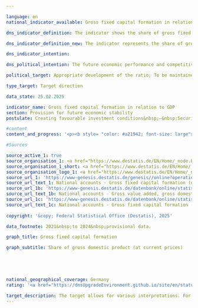 ```yaml
---

language: en        
national_indicator_available: Gross fixed capital formation in relation to GDP        

dns_indicator_definition: The indicator shows the share of gross fixed capital formation relative to nominal gross domestic product (which means at current prices). This share is also referred to as the investment ratio. The level of gross fixed capital formation includes additions (that is, acquisitions less disposals without taking into account consumption of fixed capital) of fixed assets by resident economic units. Fixed assets are produced assets that are designed for repeated or continuous use in production processes for longer than a year. These include buildings and structures (dwellings, other buildings and structures), equipment (machinery, vehicles, tools including weapons systems) and other assets (intellectual property such as investments in research and development, computer software and databases, entertainment, literary or artistic originals, mineral exploration and evaluation as well as animal resources and tree, crop and plant resources). Also included are improvements on existing stocks of fixed assets that lead to a significant increase in the value of an asset and/or prolong its useful life.        

dns_indicator_definition_new: The indicator represents the share of gross fixed capital formation in nominal gross domestic product (<abbr title="Gross domestic product" tabindex="0">GDP</abbr>), <abbr title="that is to say (id est)" tabindex="0">i.e.</abbr> in current prices (in per cent). This share is also referred to as the investment ratio. Gross fixed capital formation comprises the acquisition (<abbr title="that is to say (id est)" tabindex="0">i.e.</abbr> acquisitions less disposals, excluding depreciation) of fixed assets by resident economic units. Fixed assets are produced assets that are intended to be used repeatedly or continuously in the production process for more than one year. These include buildings (residential, non-residential), equipment (machinery, vehicles, equipment including military weapon systems) and other assets (livestock and crops as well as intellectual property such as investments in research and development, software and databases, copyrights and exploratory drilling). Significant improvements to existing fixed assets are also included.        

dns_indicator_intention:         

dns_political_intention: The future economic performance and competitiveness of an economy depend crucially on the investments made by companies and the state.        

political_target: Appropriate development of the ratio; To be maintained until 2030        

type_target: Target direction        

data_state: 25.02.2025        

indicator_name: Gross fixed capital formation in relation to GDP        
section: Provision for future economic stability        
postulate: Creating favourable investment conditions&nbsp;–&nbsp;Securing long-term prosperity        

#content         
content_and_progress: '<p><b style= "color: #a21942; font-size: large">8.3&nbsp;Gross fixed capital formation in relation to GDP</b><br><br>The investment ratio is considered a key economic indicator for future economic development. It represents the ratio of gross fixed capital formation to gross domestic product (<abbr title="Gross domestic product" tabindex="0">GDP</abbr>).<br><br>Gross fixed capital formation comprises the value of assets acquired or constructed by domestic economic units for use in the production process for more than one year. It consists of equipment (machinery and equipment, including military weapons systems), buildings (residential and non-residential), and other assets (largely consisting of research and development, software, and databases). Impairment of equipment and assets is not taken into account.<br><br>The investment ratio is calculated by the Federal Statistical Office within the framework of national accounts (SNA) according to internationally harmonized standards&nbsp;–&nbsp;in particular on the basis of the European System of National and Regional Accounts (<abbr title="European System of National and Regional Accounts" tabindex="0">ESA</abbr>).<br><br>At the beginning of the 1990s, the investment ratio was just under 25%, but within about ten years it fell to its current low of 18.8&nbsp;%. Since 2009, the investment ratio has grown moderately and relatively steadily until 2022. Between 2022&nbsp;and 2024, the ratio declined comparatively significantly and, according to preliminary data, was most recently at 20.9&nbsp;%. Gross fixed capital formation totaled 898&nbsp;billion euros in 2024, of which 126&nbsp;billion euros was attributable to the government sector and 772&nbsp;billion euros to the non-government sector.<br><br>While construction investments have consistently accounted for around 50&nbsp;% of investments since 1991, the shares of equipment and other investments have changed significantly: While 40&nbsp;% of investments were made in capital goods in 1991, this share fell to 29&nbsp;% by 2024. During the same period, the share of investments in research and development as well as in software and databases rose from 11&nbsp;% to 19&nbsp;%.<br><br>In addition to the breakdown by product groups, gross fixed capital formation can also be broken down by the economic sectors in which the investments were made. The smallest share in 2023&nbsp;was recorded in agriculture, forestry, and fishing, at 1.4&nbsp;%. Manufacturing accounted for approximately 22&nbsp;% of investments (1991: over 28&nbsp;%). The remaining 76% was invested in the services sector (1991: 70&nbsp;%). Within the services sector, real estate and housing was the most strongly represented, accounting for 33&nbsp;% of the total.<br><br>Despite rising nominal investment, Germany remains weak in terms of investment by international standards. Since 1996, the investment rate has consistently been below the average of the Organisation for Economic Co-operation and Development (<abbr title="Organisation for Economic Co-operation and Development" tabindex="0">OECD</abbr>), which was 22.4&nbsp;% in 2023.</p>'                

#Sources        

source_active_1: true
source_organisation_1: <a href="https://www.destatis.de/EN/Home/_node.html" target="_blank">Federal Statistical Office</a>
source_organisation_1_short: <a href="https://www.destatis.de/EN/Home/_node.html" target="_blank">Federal Statistical Office</a>
source_organisation_logo_1: <a href="https://www.destatis.de/EN/Home/_node.html" target="_blank"><img src="https://dnsTestEnvironment.github.io/dns-indicators/public/OrgImgEn/destatis.png" alt="Federal Statistical Office" title=" Click here to visit the homepage of the organizationFederal Statistical Office" style="height:60px; width:148px; border:transparent"/></a>
source_url_1: 'https://www-genesis.destatis.de/genesis//online?operation=table&code=81000-0023&bypass=true&levelindex=0&levelid=1660823284613&language=en'
source_url_text_1: National accounts - Gross fixed capital formation (nominal/price-adjusted)&nbsp;–&nbsp;GENESIS online 81000-0023
source_url_1b: 'https://www-genesis.destatis.de/datenbank/online/statistic/81000/table/81000-0001'
source_url_text_1b: National accounts - Gross value added, gross domestic product (nominal/price-adjusted)&nbsp;–&nbsp;GENESIS online 81000-0001
source_url_1c: 'https://www-genesis.destatis.de/datenbank/online/statistic/81000/table/81000-0129'
source_url_text_1c: National accounts - Gross fixed capital formation (nominal/price-adjusted)&nbsp;–&nbsp;GENESIS online 81000-0129
        
copyright: '&copy; Federal Statistical Office (Destatis), 2025'        

data_footnote: 2021&nbsp;to 2024&nbsp;provisional data.        

graph_title: Gross fixed capital formation        

graph_subtitle: Share of gross domestic product (at current prices)        

        

                

national_geographical_coverage: Germany        
rating: '<a href="https://dnsUpgradeEnvironment.github.io/site/en/status"><img src="https://sdg-indikatoren.de/public/Wettersymbole/Blitz.png" title="In 2024 neither the average value nor the last change pointed in the right direction." alt="Weathersymbol: Thuder strom"/></a>'        

target_description: The target allows for various interpretations. For the assessment of the indicator carried out here, it is assumed that the ratio of gross fixed capital formation to gross domestic product should increase.<br><br><br>Based on the formulation of the target, it is not relevant for the assessment of the indicator whether the increase is achieved by an increase in the numerator or a reduction in the denominator. The values of indicator 8.3&nbsp;fell both in 2024&nbsp;and on average between 2019&nbsp;and 2024, <abbr title="that is to say (id est)" tabindex="0">i.e.</abbr> the values did not develop in the desired direction. Indicator 8.3&nbsp;is rated as "Thunderstorm" for the year 2024.        
---
```


